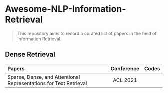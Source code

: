 # Awesome-NLP-Information-Retrieval
>This repository aims to record a curated list of papers in the field of Information Retrieval. 

## Dense Retrieval
| Papers | Conference | Codes |
| :----- | :-------: | ----: |
| Sparse, Dense, and Attentional Representations for Text Retrieval | ACL 2021 |  |
